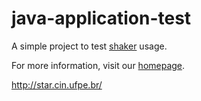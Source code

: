 # java-application-test
A simple project to test [shaker](https://star-rg.github.io/shaker/) usage. 

For more information, visit our [homepage](https://star-rg.github.io/shaker/).

http://star.cin.ufpe.br/
